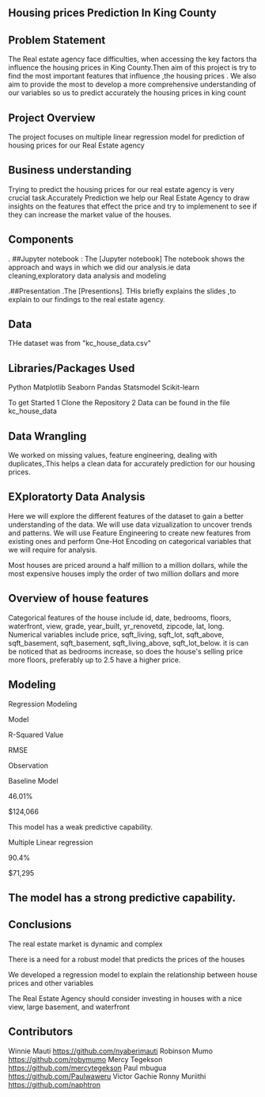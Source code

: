 ## Housing prices Prediction In King County
## Problem Statement
The Real estate agency face difficulties, when accessing the key factors tha influence the housing prices in King County.Then aim of this project is try to find the most important features that influence ,the housing prices . We also aim to provide the most to develop a more comprehensive understanding of our variables so us to predict accurately the housing prices in king count

## Project Overview
The project focuses on multiple linear regression model for prediction of housing prices for our Real Estate agency

## Business understanding
Trying to predict the housing prices for our real estate agency is very crucial task.Accurately Prediction we help our Real Estate Agency to draw insights on the features that effect the price and try to implemenent to see if they can increase the market value of the houses.

## Components
. ##Jupyter notebook : The [Jupyter notebook] The notebook shows the approach and ways in which we did our analysis.ie data cleaning,exploratory data analysis and modeling

.##Presentation .The [Presentions]. THis briefly explains the slides ,to explain to our findings to the real estate agency.

## Data
THe dataset was from "kc_house_data.csv"

## Libraries/Packages Used
Python Matplotlib Seaborn Pandas Statsmodel Scikit-learn

To get Started
1 Clone the Repository 2 Data can be found in the file kc_house_data

## Data Wrangling
We worked on missing values, feature engineering, dealing with duplicates,.This helps a clean data for accurately prediction for our housing prices.

## EXploratorty Data Analysis
Here we will explore the different features of the dataset to gain a better understanding of the data. We will use data vizualization to uncover trends and patterns. We will use Feature Engineering to create new features from existing ones and perform One-Hot Encoding on categorical variables that we will require for analysis.

Most houses are priced around a half million to a million dollars, while the most expensive houses imply the order of two million dollars and more

## Overview of house features
Categorical features of the house include id, date, bedrooms, floors, waterfront, view, grade, year_built, yr_renovetd, zipcode, lat, long. Numerical variables include price, sqft_living, sqft_lot, sqft_above, sqft_basement, sqft_basement, sqft_living_above, sqft_lot_below. it is can be noticed that as bedrooms increase, so does the house's selling price more floors, preferably up to 2.5 have a higher price.

## Modeling
Regression Modeling

Model

R-Squared Value

RMSE

Observation

Baseline Model

46.01%

$124,066

This model has a weak predictive capability.

Multiple Linear regression

90.4%

$71,295

## The model has a strong predictive capability.

## Conclusions
The real estate market is dynamic and complex

There is a need for a robust model that predicts the prices of the houses

We developed a regression model to explain the relationship between house prices and other variables

The Real Estate Agency should consider investing in houses with a nice view, large basement, and waterfront

## Contributors
Winnie Mauti https://github.com/nyaberimauti Robinson Mumo https://github.com/robymumo Mercy Tegekson https://github.com/mercytegekson Paul mbugua https://github.com/Paulwaweru Victor Gachie
Ronny Muriithi https://github.com/naphtron

